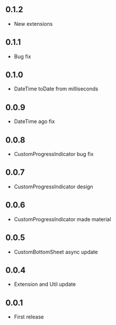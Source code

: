## 0.1.2

- New extensions

## 0.1.1

- Bug fix

## 0.1.0

- DateTime toDate from milliseconds

## 0.0.9

- DateTime ago fix

## 0.0.8

- CustomProgressIndicator bug fix

## 0.0.7

- CustomProgressIndicator design

## 0.0.6

- CustomProgressIndicator made material

## 0.0.5

- CustomBottomSheet async update

## 0.0.4

- Extension and Util update

## 0.0.1

- First release
